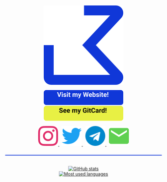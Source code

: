 <p align="center">
  <a href="null:">
    <img src="https://raw.githubusercontent.com/jonaskohl/jonaskohl/master/img/logo.svg">
  </a>
</p>

<p align="center">
  <a href="https://jonaskohl.de/">
    <img src="https://raw.githubusercontent.com/jonaskohl/jonaskohl/master/img/website.svg" alt="Visit my website!">
  </a>
  <a href="https://card.jonaskohl.de/c/jonaskohl">
    <img src="https://raw.githubusercontent.com/jonaskohl/jonaskohl/master/img/gitcard.svg" alt="See my GitCard!">
  </a>
</p>

<p align="center">
  <a href="https://instagram.com/jonaskohl13">
    <img src="https://raw.githubusercontent.com/jonaskohl/jonaskohl/master/img/socials/instagram.svg" alt="Instagram">
  </a>
  &nbsp;
  <a href="https://twitter.com/jonaskohl13">
    <img src="https://raw.githubusercontent.com/jonaskohl/jonaskohl/master/img/socials/twitter.svg" alt="Twitter">
  </a>
  &nbsp;
  <a href="https://t.me/jonaskohl">
    <img src="https://raw.githubusercontent.com/jonaskohl/jonaskohl/master/img/socials/telegram.svg" alt="Telegram">
  </a>
  &nbsp;
  <a href="mailto:hello@jonaskohl.de">
    <img src="https://raw.githubusercontent.com/jonaskohl/jonaskohl/master/img/socials/email.svg" alt="Email">
  </a>
</p>

<p>
  <a href="null:">
    <img src="https://raw.githubusercontent.com/jonaskohl/jonaskohl/master/img/hr.svg" width=100% height=2 alt="Horizontal break">
  </a>
  <br><br>
</p>

<p align="center">
  <a href="null:">
    <img alt="GitHub stats" src="https://github-readme-stats.vercel.app/api?username=jonaskohl">
  </a>
  <br>
  <a href="null:">
    <img alt="Most used languages" src="https://github-readme-stats.vercel.app/api/top-langs/?username=jonaskohl&layout=compact">
  </a>
</p>
